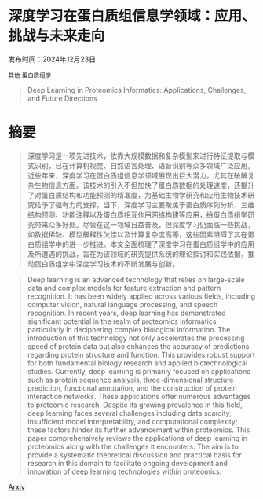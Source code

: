 # 深度学习在蛋白质组信息学领域：应用、挑战与未来走向

发布时间：2024年12月23日

`其他` `蛋白质组学`

> Deep Learning in Proteomics Informatics: Applications, Challenges, and Future Directions

# 摘要

> 深度学习是一项先进技术，依靠大规模数据和复杂模型来进行特征提取与模式识别，已在计算机视觉、自然语言处理、语音识别等众多领域广泛应用。近些年来，深度学习在蛋白质组信息学领域展现出巨大潜力，尤其在破解复杂生物信息方面。该技术的引入不但加快了蛋白质数据的处理速度，还提升了对蛋白质结构和功能预测的精准度，为基础生物学研究和应用生物技术研究给予了强有力的支撑。当下，深度学习主要聚焦于蛋白质序列分析、三维结构预测、功能注释以及蛋白质相互作用网络构建等应用，给蛋白质组学研究带来众多好处。尽管在这一领域日益普及，但深度学习仍面临一些挑战，如数据稀缺、模型解释性欠佳以及计算复杂度高等，这些因素阻碍了其在蛋白质组学中的进一步推进。本文全面梳理了深度学习在蛋白质组学中的应用及所遭遇的挑战，旨在为该领域的研究提供系统的理论探讨和实践依据，推动蛋白质组学中深度学习技术的不断发展与创新。

> Deep learning is an advanced technology that relies on large-scale data and complex models for feature extraction and pattern recognition. It has been widely applied across various fields, including computer vision, natural language processing, and speech recognition. In recent years, deep learning has demonstrated significant potential in the realm of proteomics informatics, particularly in deciphering complex biological information. The introduction of this technology not only accelerates the processing speed of protein data but also enhances the accuracy of predictions regarding protein structure and function. This provides robust support for both fundamental biology research and applied biotechnological studies. Currently, deep learning is primarily focused on applications such as protein sequence analysis, three-dimensional structure prediction, functional annotation, and the construction of protein interaction networks. These applications offer numerous advantages to proteomic research. Despite its growing prevalence in this field, deep learning faces several challenges including data scarcity, insufficient model interpretability, and computational complexity; these factors hinder its further advancement within proteomics. This paper comprehensively reviews the applications of deep learning in proteomics along with the challenges it encounters. The aim is to provide a systematic theoretical discussion and practical basis for research in this domain to facilitate ongoing development and innovation of deep learning technologies within proteomics.

[Arxiv](https://arxiv.org/abs/2412.17349)